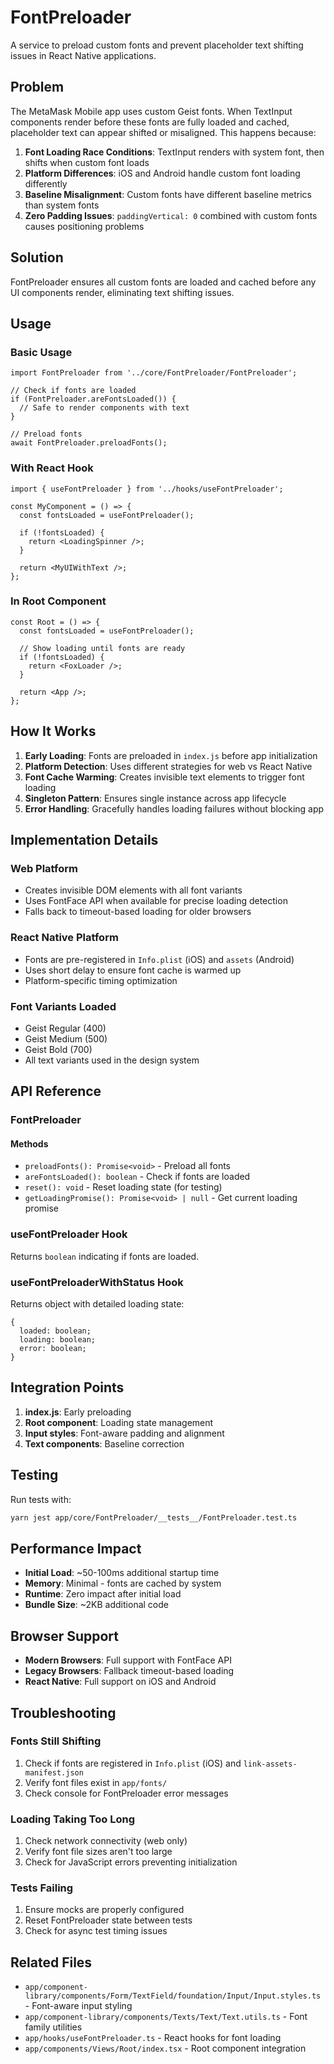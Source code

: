 # FontPreloader

A service to preload custom fonts and prevent placeholder text shifting issues in React Native applications.

## Problem

The MetaMask Mobile app uses custom Geist fonts. When TextInput components render before these fonts are fully loaded and cached, placeholder text can appear shifted or misaligned. This happens because:

1. **Font Loading Race Conditions**: TextInput renders with system font, then shifts when custom font loads
2. **Platform Differences**: iOS and Android handle custom font loading differently
3. **Baseline Misalignment**: Custom fonts have different baseline metrics than system fonts
4. **Zero Padding Issues**: `paddingVertical: 0` combined with custom fonts causes positioning problems

## Solution

FontPreloader ensures all custom fonts are loaded and cached before any UI components render, eliminating text shifting issues.

## Usage

### Basic Usage

```tsx
import FontPreloader from '../core/FontPreloader/FontPreloader';

// Check if fonts are loaded
if (FontPreloader.areFontsLoaded()) {
  // Safe to render components with text
}

// Preload fonts
await FontPreloader.preloadFonts();
```

### With React Hook

```tsx
import { useFontPreloader } from '../hooks/useFontPreloader';

const MyComponent = () => {
  const fontsLoaded = useFontPreloader();

  if (!fontsLoaded) {
    return <LoadingSpinner />;
  }

  return <MyUIWithText />;
};
```

### In Root Component

```tsx
const Root = () => {
  const fontsLoaded = useFontPreloader();

  // Show loading until fonts are ready
  if (!fontsLoaded) {
    return <FoxLoader />;
  }

  return <App />;
};
```

## How It Works

1. **Early Loading**: Fonts are preloaded in `index.js` before app initialization
2. **Platform Detection**: Uses different strategies for web vs React Native
3. **Font Cache Warming**: Creates invisible text elements to trigger font loading
4. **Singleton Pattern**: Ensures single instance across app lifecycle
5. **Error Handling**: Gracefully handles loading failures without blocking app

## Implementation Details

### Web Platform

- Creates invisible DOM elements with all font variants
- Uses FontFace API when available for precise loading detection
- Falls back to timeout-based loading for older browsers

### React Native Platform

- Fonts are pre-registered in `Info.plist` (iOS) and `assets` (Android)
- Uses short delay to ensure font cache is warmed up
- Platform-specific timing optimization

### Font Variants Loaded

- Geist Regular (400)
- Geist Medium (500)
- Geist Bold (700)
- All text variants used in the design system

## API Reference

### FontPreloader

#### Methods

- `preloadFonts(): Promise<void>` - Preload all fonts
- `areFontsLoaded(): boolean` - Check if fonts are loaded
- `reset(): void` - Reset loading state (for testing)
- `getLoadingPromise(): Promise<void> | null` - Get current loading promise

### useFontPreloader Hook

Returns `boolean` indicating if fonts are loaded.

### useFontPreloaderWithStatus Hook

Returns object with detailed loading state:

```tsx
{
  loaded: boolean;
  loading: boolean;
  error: boolean;
}
```

## Integration Points

1. **index.js**: Early preloading
2. **Root component**: Loading state management
3. **Input styles**: Font-aware padding and alignment
4. **Text components**: Baseline correction

## Testing

Run tests with:

```bash
yarn jest app/core/FontPreloader/__tests__/FontPreloader.test.ts
```

## Performance Impact

- **Initial Load**: ~50-100ms additional startup time
- **Memory**: Minimal - fonts are cached by system
- **Runtime**: Zero impact after initial load
- **Bundle Size**: ~2KB additional code

## Browser Support

- **Modern Browsers**: Full support with FontFace API
- **Legacy Browsers**: Fallback timeout-based loading
- **React Native**: Full support on iOS and Android

## Troubleshooting

### Fonts Still Shifting

1. Check if fonts are registered in `Info.plist` (iOS) and `link-assets-manifest.json`
2. Verify font files exist in `app/fonts/`
3. Check console for FontPreloader error messages

### Loading Taking Too Long

1. Check network connectivity (web only)
2. Verify font file sizes aren't too large
3. Check for JavaScript errors preventing initialization

### Tests Failing

1. Ensure mocks are properly configured
2. Reset FontPreloader state between tests
3. Check for async test timing issues

## Related Files

- `app/component-library/components/Form/TextField/foundation/Input/Input.styles.ts` - Font-aware input styling
- `app/component-library/components/Texts/Text/Text.utils.ts` - Font family utilities
- `app/hooks/useFontPreloader.ts` - React hooks for font loading
- `app/components/Views/Root/index.tsx` - Root component integration
